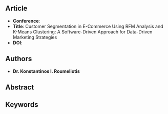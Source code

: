 ## Article
* **Conference**: 
* **Title**: Customer Segmentation in E-Commerce Using RFM Analysis and K-Means Clustering: A Software-Driven Approach for Data-Driven Marketing Strategies
* **DOI**: 

## Authors
* **Dr. Konstantinos I. Roumeliotis**

## Abstract

## Keywords

